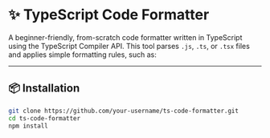 # ✨ TypeScript Code Formatter

A beginner-friendly, from-scratch code formatter written in TypeScript using the TypeScript Compiler API. This tool parses `.js`, `.ts`, or `.tsx` files and applies simple formatting rules, such as:

---

## 📦 Installation

```bash
git clone https://github.com/your-username/ts-code-formatter.git
cd ts-code-formatter
npm install
